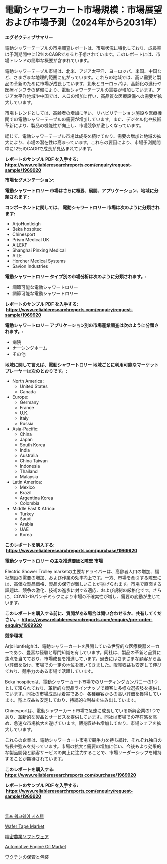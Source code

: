 <p><h1>電動シャワーカート市場規模：市場展望および市場予測（2024年から2031年）</h1></p><p><strong>エグゼクティブサマリー</strong></p>
<p><p>電動シャワーテーブルの市場調査レポートは、市場状況に特化しており、成長率は予測期間中に12％のCAGRであると予想されています。このレポートには、市場トレンドの簡単な概要が含まれています。</p><p>電動シャワーテーブル市場は、北米、アジア太平洋、ヨーロッパ、米国、中国など、さまざまな地理的範囲に広がっています。これらの地域では、高い需要と製品の革新のために市場が成長しています。北米とヨーロッパは、高齢化の進行や医療インフラの整備により、電動シャワーテーブルの需要が増加しています。アジア太平洋地域や中国では、人口の増加に伴い、高品質な医療設備への需要が拡大しています。</p><p>市場トレンドとしては、高齢者の増加に伴い、リハビリテーション施設や医療機関での電動シャワーテーブルの需要が増加しています。また、デジタル化や技術革新により、製品の機能性が向上し、市場競争が激しくなっています。</p><p>総じて、電動シャワーテーブル市場は成長を続けており、需要の増加と地域の拡大により、市場の潜在性は高まっています。これらの要因により、市場予測期間中に12％のCAGRで成長が見込まれています。</p></p>
<p><strong>レポートのサンプル PDF を入手する: <a href="https://www.reliableresearchreports.com/enquiry/request-sample/1969920">https://www.reliableresearchreports.com/enquiry/request-sample/1969920</a></strong></p>
<p><strong>市場セグメンテーション:</strong></p>
<p><strong> 電動シャワートロリー 市場はさらに概要、展開、アプリケーション、地域に分類されます :</strong></p>
<p><strong>コンポーネントに関しては、 電動シャワートロリー 市場は次のように分類されます: &nbsp;</strong></p>
<p><ul><li>ArjoHuntleigh</li><li>Beka hospitec</li><li>Chinesport</li><li>Prism Medical UK</li><li>AILEKF</li><li>Shanghai Pinxing Medical</li><li>AILE</li><li>Horcher Medical Systems</li><li>Savion Industries</li></ul></p>
<p><strong> 電動シャワートロリー タイプ別の市場分析は次のように分類されます。:</strong></p>
<p><ul><li>調節可能な電動シャワートロリー</li><li>調節可能な電動シャワートロリー</li></ul></p>
<p><strong>レポートのサンプル PDF を入手する: &nbsp;<a href="https://www.reliableresearchreports.com/enquiry/request-sample/1969920">https://www.reliableresearchreports.com/enquiry/request-sample/1969920</a></strong></p>
<p><strong> 電動シャワートロリー アプリケーション別の市場産業調査は次のように分類されます。:</strong></p>
<p><ul><li>病院</li><li>ナーシングホーム</li><li>その他</li></ul></p>
<p><strong>地域に関して言えば、電動シャワートロリー 地域ごとに利用可能なマーケットプレーヤーは次のとおりです。:</strong></p>
<p><ul>
    <li>
        North America:
        <ul>
            <li>United States</li>
            <li>Canada</li>
        </ul>
    </li>
    <li>
        Europe:
        <ul>
            <li>Germany</li>
            <li>France</li>
            <li>U.K.</li>
            <li>Italy</li>
            <li>Russia</li>
        </ul>
    </li>
    <li>
        Asia-Pacific:
        <ul>
            <li>China</li>
            <li>Japan</li>
            <li>South Korea</li>
            <li>India</li>
            <li>Australia</li>
            <li>China Taiwan</li>
            <li>Indonesia</li>
            <li>Thailand</li>
            <li>Malaysia</li>
        </ul>
    </li>
    <li>
        Latin America:
        <ul>
            <li>Mexico</li>
            <li>Brazil</li>
            <li>Argentina Korea</li>
            <li>Colombia</li>
        </ul>
    </li>
    <li>
        Middle East & Africa:
        <ul>
            <li>Turkey</li>
            <li>Saudi</li>
            <li>Arabia</li>
            <li>UAE</li>
            <li>Korea</li>
        </ul>
    </li>
    </ul></p>
<p><strong>このレポートを購入する: &nbsp;<a href="https://www.reliableresearchreports.com/purchase/1969920">https://www.reliableresearchreports.com/purchase/1969920</a></strong></p>
<p><strong>電動シャワートロリー の主な推進要因と障壁 市場</strong></p>
<p><p>Electric Shower Trolley marketの主要なドライバーは、高齢者人口の増加、福祉施設の需要の増加、および作業の効率向上です。一方、市場を牽引する障壁には、高価な製品価格、製品の保守が難しいことが挙げられます。市場で直面する課題は、競争の激化、技術の進歩に対する適応、および規制の厳格化です。さらに、COVID-19パンデミックにより市場の不確実性が増し、需要の変動が生じています。</p></p>
<p><strong>このレポートを購入する前に、質問がある場合は問い合わせるか、共有してください。:&nbsp; <a href="https://www.reliableresearchreports.com/enquiry/pre-order-enquiry/1969920">https://www.reliableresearchreports.com/enquiry/pre-order-enquiry/1969920</a></strong></p>
<p><strong>競争環境</strong></p>
<p><p>ArjoHuntleighは、電動シャワーカートを展開している世界的な医療機器メーカーであり、豊富な経験と専門知識を有しています。同社は、製品の革新と品質に焦点を当てており、市場成長を推進しています。過去にはさまざまな顧客から高い評価を受け、市場での一定の地位を築いてきました。販売収益も安定して伸びており、競争力のある市場で活躍しています。</p><p>Beka hospitecは、電動シャワーカート市場でのリーディングカンパニーの1つとして知られており、革新的な製品ラインナップで顧客に多様な選択肢を提供しています。同社の市場成長は着実であり、各種顧客からの高い評価を獲得しています。売上収益も安定しており、持続的な利益を生み出しています。</p><p>Chinesportは、電動シャワーカート市場で急速に成長している新興企業の1つであり、革新的な製品とサービスを提供しています。同社は市場での存在感を高め、急速な市場拡大を遂げています。販売収益も増加しており、市場シェアを拡大しています。</p><p>これらの企業は、電動シャワーカート市場で競争力を持ち続け、それぞれ独自の特長や強みを持っています。市場の拡大と需要の増加に伴い、今後もより効果的な製品開発と顧客サービスの向上に注力することで、市場リーダーシップを維持することが期待されています。</p></p>
<p><strong>このレポートを購入する: &nbsp; <a href="https://www.reliableresearchreports.com/purchase/1969920">https://www.reliableresearchreports.com/purchase/1969920</a></strong></p>
<p><strong>レポートのサンプル PDF を入手する: &nbsp;<a href="https://www.reliableresearchreports.com/enquiry/request-sample/1969920">https://www.reliableresearchreports.com/enquiry/request-sample/1969920</a></strong><strong></strong></p>
<p>&nbsp;</p>
<p><p><a href="https://github.com/KellyLyncyh543964/Market-Research-Report-List-1/blob/main/915798910131.md">루프 워크웨이 시스템</a></p><p><a href="https://github.com/vimar16th/Market-Research-Report-List-3/blob/main/wafer-tape-market.md">Wafer Tape Market</a></p><p><a href="https://github.com/schmahlson/Market-Research-Report-List-1/blob/main/168715611144.md">精密農業ソフトウェア</a></p><p><a href="https://issuu.com/reportprime-2/docs/automotive-engine-oil-market-size-2030.pptx">Automotive Engine Oil Market</a></p><p><a href="https://medium.com/@demarcuskuhlman/%E3%83%AF%E3%82%AF%E3%83%81%E3%83%B3%E4%BF%9D%E7%AE%A1%E5%8F%8A%E3%81%B3%E6%A2%B1%E5%8C%85%E5%B8%82%E5%A0%B4%E8%A6%8F%E6%A8%A1-%E5%B8%82%E5%A0%B4%E5%8B%95%E5%90%91%E3%81%A8%E5%B8%82%E5%A0%B4%E4%BA%88%E6%B8%AC-2024%E5%B9%B4%E3%81%8B%E3%82%892031%E5%B9%B4%E3%81%BE%E3%81%A7-728f7951d839">ワクチンの保管と包装</a></p></p>